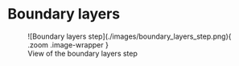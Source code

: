 # Boundary layers

<figure Markdown>
  ![Boundary layers step](./images/boundary_layers_step.png){ .zoom .image-wrapper }
  <figcaption>View of the boundary layers step</figcaption>
</figure>
